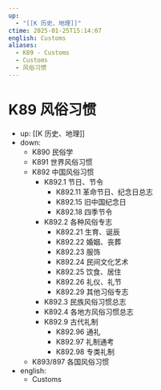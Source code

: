 ```yaml
---
up:
  - "[[K 历史、地理]]"
ctime: 2025-01-25T15:14:07
english: Customs
aliases:
  - K89 - Customs
  - Customs
  - 风俗习惯
---
```


# K89 风俗习惯

- up: [[K 历史、地理]]
- down:
	- K890 民俗学
	- K891 世界风俗习惯
	- K892 中国风俗习惯
		- K892.1 节日、节令
			- K892.11 革命节日、纪念日总志
			- K892.15 旧中国纪念日
			- K892.18 四季节令
		- K892.2 各种风俗专志
			- K892.21 生育、诞辰
			- K892.22 婚姻、丧葬
			- K892.23 服饰
			- K892.24 民间文化艺术
			- K892.25 饮食、居住
			- K892.26 礼仪、礼节
			- K892.29 其他习俗专志
		- K892.3 民族风俗习惯总志
		- K892.4 各地方风俗习惯总志
		- K892.9 古代礼制
			- K892.96 通礼
			- K892.97 礼制通考
			- K892.98 专类礼制
	- K893/897 各国风俗习惯
- english:
	- Customs
